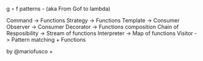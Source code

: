 g ∘ f patterns - (aka From Gof to lambda)

Command                -> Functions
Strategy               -> Functions
Template               -> Consumer
Observer               -> Consumer
Decorator              -> Functions composition
Chain of Resposibility -> Stream of functions
Interpreter            -> Map of functions
Visitor                -> Pattern matching + Functions

by @mariofusco
+